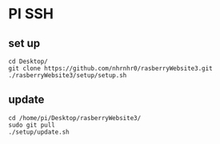

# PI SSH
## set up
    cd Desktop/
    git clone https://github.com/nhrnhr0/rasberryWebsite3.git
    ./rasberryWebsite3/setup/setup.sh

## update
    cd /home/pi/Desktop/rasberryWebsite3/
    sudo git pull
    ./setup/update.sh
